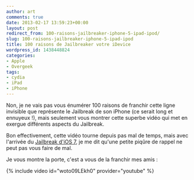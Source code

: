 ```yaml
---
author: art
comments: true
date: 2013-02-17 13:59:23+00:00
layout: post
redirect_from: 100-raisons-jailbreaker-iphone-5-ipad-ipod/
slug: 100-raisons-jailbreaker-iphone-5-ipad-ipod
title: 100 raisons de Jailbreaker votre iDevice
wordpress_id: 1438448824
categories:
- Apple
- Overgeek
tags:
- cydia
- iPad
- iPhone
---
```


Non, je ne vais pas vous énumérer 100 raisons de franchir cette ligne invisible que représente le Jailbreak de son iPhone (ce serait long et ennuyeux !), mais seulement vous montrer cette superbe vidéo qui met en exergue différents aspects du Jailbreak.

Bon effectivement, cette vidéo tourne depuis pas mal de temps, mais avec l'arrivée du [Jailbreak d'iOS 7](https://irz.fr/jailbreak-ios7), je me dit qu'une petite piqûre de rappel ne peut pas vous faire de mal.

Je vous montre la porte, c'est a vous de la franchir mes amis :

{% include video id="woto09LEkh0" provider="youtube" %}
